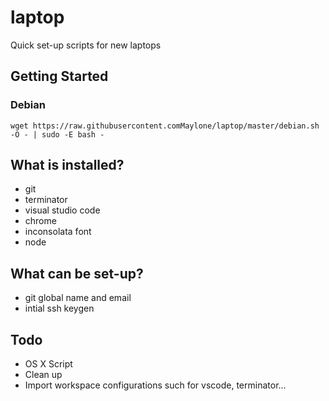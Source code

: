 # laptop
Quick set-up scripts for new laptops

## Getting Started

### Debian

```
wget https://raw.githubusercontent.comMaylone/laptop/master/debian.sh -O - | sudo -E bash -
```

## What is installed?

* git
* terminator
* visual studio code
* chrome
* inconsolata font
* node

## What can be set-up?

* git global name and email
* intial ssh keygen

## Todo

* OS X Script
* Clean up
* Import workspace configurations such for vscode, terminator...
